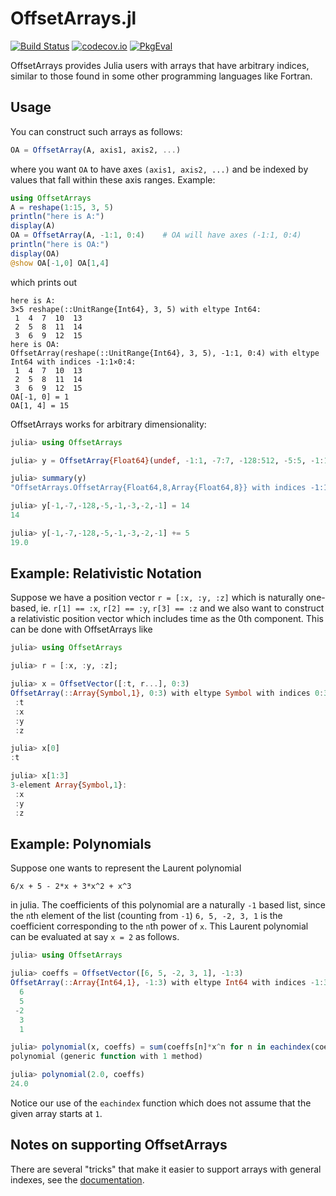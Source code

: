 # OffsetArrays.jl

[![Build Status](https://travis-ci.org/JuliaArrays/OffsetArrays.jl.svg?branch=master)](https://travis-ci.org/JuliaArrays/OffsetArrays.jl)
[![codecov.io](http://codecov.io/github/JuliaArrays/OffsetArrays.jl/coverage.svg?branch=master)](http://codecov.io/github/JuliaArrays/OffsetArrays.jl?branch=master)
[![PkgEval][pkgeval-img]][pkgeval-url]


OffsetArrays provides Julia users with arrays that have arbitrary
indices, similar to those found in some other programming languages
like Fortran.

## Usage

You can construct such arrays as follows:

```julia
OA = OffsetArray(A, axis1, axis2, ...)
```

where you want `OA` to have axes `(axis1, axis2, ...)` and be indexed by values that
fall within these axis ranges. Example:

```julia
using OffsetArrays
A = reshape(1:15, 3, 5)
println("here is A:")
display(A)
OA = OffsetArray(A, -1:1, 0:4)    # OA will have axes (-1:1, 0:4)
println("here is OA:")
display(OA)
@show OA[-1,0] OA[1,4]
```

which prints out

```
here is A:
3×5 reshape(::UnitRange{Int64}, 3, 5) with eltype Int64:
 1  4  7  10  13
 2  5  8  11  14
 3  6  9  12  15
here is OA:
OffsetArray(reshape(::UnitRange{Int64}, 3, 5), -1:1, 0:4) with eltype Int64 with indices -1:1×0:4:
 1  4  7  10  13
 2  5  8  11  14
 3  6  9  12  15
OA[-1, 0] = 1
OA[1, 4] = 15
```

OffsetArrays works for arbitrary dimensionality:

```julia
julia> using OffsetArrays

julia> y = OffsetArray{Float64}(undef, -1:1, -7:7, -128:512, -5:5, -1:1, -3:3, -2:2, -1:1);

julia> summary(y)
"OffsetArrays.OffsetArray{Float64,8,Array{Float64,8}} with indices -1:1×-7:7×-128:512×-5:5×-1:1×-3:3×-2:2×-1:1"

julia> y[-1,-7,-128,-5,-1,-3,-2,-1] = 14
14

julia> y[-1,-7,-128,-5,-1,-3,-2,-1] += 5
19.0
```

## Example: Relativistic Notation
Suppose we have a position vector `r = [:x, :y, :z]` which is naturally one-based, ie. `r[1] == :x`, `r[2] == :y`,  `r[3] == :z` and we also want to construct a relativistic position vector which includes time as the 0th component. This can be done with OffsetArrays like

```julia
julia> using OffsetArrays

julia> r = [:x, :y, :z];

julia> x = OffsetVector([:t, r...], 0:3)
OffsetArray(::Array{Symbol,1}, 0:3) with eltype Symbol with indices 0:3:
 :t
 :x
 :y
 :z

julia> x[0]
:t

julia> x[1:3]
3-element Array{Symbol,1}:
 :x
 :y
 :z
```

## Example: Polynomials
Suppose one wants to represent the Laurent polynomial
```
6/x + 5 - 2*x + 3*x^2 + x^3
```
in julia. The coefficients of this polynomial are a naturally `-1` based list, since the `n`th element of the list
(counting from `-1`) `6, 5, -2, 3, 1` is the coefficient corresponding to the `n`th power of `x`. This Laurent polynomial can be evaluated at say `x = 2` as follows.
```julia
julia> using OffsetArrays

julia> coeffs = OffsetVector([6, 5, -2, 3, 1], -1:3)
OffsetArray(::Array{Int64,1}, -1:3) with eltype Int64 with indices -1:3:
  6
  5
 -2
  3
  1

julia> polynomial(x, coeffs) = sum(coeffs[n]*x^n for n in eachindex(coeffs))
polynomial (generic function with 1 method)

julia> polynomial(2.0, coeffs)
24.0
```
Notice our use of the `eachindex` function which does not assume that the given array starts at `1`.

## Notes on supporting OffsetArrays

There are several "tricks" that make it easier to support arrays with general indexes, see the [documentation](http://docs.julialang.org/en/latest/devdocs/offset-arrays/).


[pkgeval-img]: https://juliaci.github.io/NanosoldierReports/pkgeval_badges/O/OffsetArrays.svg
[pkgeval-url]: https://juliaci.github.io/NanosoldierReports/pkgeval_badges/report.html
